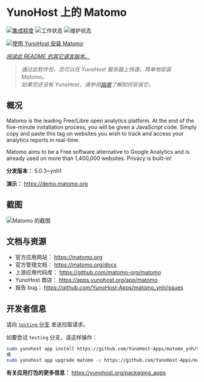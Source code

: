 <!--
注意：此 README 由 <https://github.com/YunoHost/apps/tree/master/tools/readme_generator> 自动生成
请勿手动编辑。
-->

# YunoHost 上的 Matomo

[![集成程度](https://dash.yunohost.org/integration/matomo.svg)](https://dash.yunohost.org/appci/app/matomo) ![工作状态](https://ci-apps.yunohost.org/ci/badges/matomo.status.svg) ![维护状态](https://ci-apps.yunohost.org/ci/badges/matomo.maintain.svg)

[![使用 YunoHost 安装 Matomo](https://install-app.yunohost.org/install-with-yunohost.svg)](https://install-app.yunohost.org/?app=matomo)

*[阅读此 README 的其它语言版本。](./ALL_README.md)*

> *通过此软件包，您可以在 YunoHost 服务器上快速、简单地安装 Matomo。*  
> *如果您还没有 YunoHost，请参阅[指南](https://yunohost.org/install)了解如何安装它。*

## 概况

Matomo is the leading Free/Libre open analytics platform. At the end of the five-minute installation process, you will be given a JavaScript code. Simply copy and paste this tag on websites you wish to track and access your analytics reports in real-time.

Matomo aims to be a Free software alternative to Google Analytics and is already used on more than 1,400,000 websites. Privacy is built-in!


**分发版本：** 5.0.3~ynh1

**演示：** <https://demo.matomo.org>

## 截图

![Matomo 的截图](./doc/screenshots/screenshot.png)

## 文档与资源

- 官方应用网站： <https://matomo.org>
- 官方管理文档： <https://matomo.org/docs>
- 上游应用代码库： <https://github.com/matomo-org/matomo>
- YunoHost 商店： <https://apps.yunohost.org/app/matomo>
- 报告 bug： <https://github.com/YunoHost-Apps/matomo_ynh/issues>

## 开发者信息

请向 [`testing` 分支](https://github.com/YunoHost-Apps/matomo_ynh/tree/testing) 发送拉取请求。

如要尝试 `testing` 分支，请这样操作：

```bash
sudo yunohost app install https://github.com/YunoHost-Apps/matomo_ynh/tree/testing --debug
或
sudo yunohost app upgrade matomo -u https://github.com/YunoHost-Apps/matomo_ynh/tree/testing --debug
```

**有关应用打包的更多信息：** <https://yunohost.org/packaging_apps>
